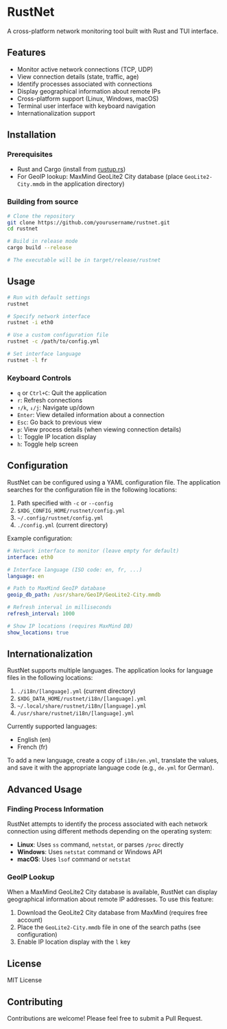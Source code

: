 # RustNet

A cross-platform network monitoring tool built with Rust and TUI interface.

## Features

- Monitor active network connections (TCP, UDP)
- View connection details (state, traffic, age)
- Identify processes associated with connections
- Display geographical information about remote IPs
- Cross-platform support (Linux, Windows, macOS)
- Terminal user interface with keyboard navigation
- Internationalization support

## Installation

### Prerequisites

- Rust and Cargo (install from [rustup.rs](https://rustup.rs/))
- For GeoIP lookup: MaxMind GeoLite2 City database (place `GeoLite2-City.mmdb` in the application directory)

### Building from source

```bash
# Clone the repository
git clone https://github.com/yourusername/rustnet.git
cd rustnet

# Build in release mode
cargo build --release

# The executable will be in target/release/rustnet
```

## Usage

```bash
# Run with default settings
rustnet

# Specify network interface
rustnet -i eth0

# Use a custom configuration file
rustnet -c /path/to/config.yml

# Set interface language
rustnet -l fr
```

### Keyboard Controls

- `q` or `Ctrl+C`: Quit the application
- `r`: Refresh connections
- `↑/k`, `↓/j`: Navigate up/down
- `Enter`: View detailed information about a connection
- `Esc`: Go back to previous view
- `p`: View process details (when viewing connection details)
- `l`: Toggle IP location display
- `h`: Toggle help screen

## Configuration

RustNet can be configured using a YAML configuration file. The application searches for the configuration file in the following locations:

1. Path specified with `-c` or `--config`
2. `$XDG_CONFIG_HOME/rustnet/config.yml`
3. `~/.config/rustnet/config.yml`
4. `./config.yml` (current directory)

Example configuration:

```yaml
# Network interface to monitor (leave empty for default)
interface: eth0

# Interface language (ISO code: en, fr, ...)
language: en

# Path to MaxMind GeoIP database
geoip_db_path: /usr/share/GeoIP/GeoLite2-City.mmdb

# Refresh interval in milliseconds
refresh_interval: 1000

# Show IP locations (requires MaxMind DB)
show_locations: true
```

## Internationalization

RustNet supports multiple languages. The application looks for language files in the following locations:

1. `./i18n/[language].yml` (current directory)
2. `$XDG_DATA_HOME/rustnet/i18n/[language].yml`
3. `~/.local/share/rustnet/i18n/[language].yml`
4. `/usr/share/rustnet/i18n/[language].yml`

Currently supported languages:
- English (en)
- French (fr)

To add a new language, create a copy of `i18n/en.yml`, translate the values, and save it with the appropriate language code (e.g., `de.yml` for German).

## Advanced Usage

### Finding Process Information

RustNet attempts to identify the process associated with each network connection using different methods depending on the operating system:

- **Linux**: Uses `ss` command, `netstat`, or parses `/proc` directly
- **Windows**: Uses `netstat` command or Windows API
- **macOS**: Uses `lsof` command or `netstat`

### GeoIP Lookup

When a MaxMind GeoLite2 City database is available, RustNet can display geographical information about remote IP addresses. To use this feature:

1. Download the GeoLite2 City database from MaxMind (requires free account)
2. Place the `GeoLite2-City.mmdb` file in one of the search paths (see configuration)
3. Enable IP location display with the `l` key

## License

MIT License

## Contributing

Contributions are welcome! Please feel free to submit a Pull Request.
